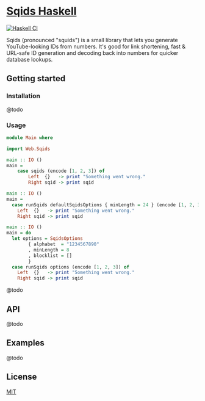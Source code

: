 # [Sqids Haskell](https://sqids.org/haskell)

[![Haskell CI](https://github.com/sqids/sqids-haskell/actions/workflows/haskell.yml/badge.svg)](https://github.com/sqids/sqids-haskell/actions/workflows/haskell.yml)

Sqids (pronounced "squids") is a small library that lets you generate YouTube-looking IDs from numbers. It's good for link shortening, fast & URL-safe ID generation and decoding back into numbers for quicker database lookups.

## Getting started

### Installation

@todo

### Usage

```haskell
module Main where

import Web.Sqids

main :: IO ()
main =
    case sqids (encode [1, 2, 3]) of
        Left  {}   -> print "Something went wrong."
        Right sqid -> print sqid
```

```haskell
main :: IO ()
main =
  case runSqids defaultSqidsOptions { minLength = 24 } (encode [1, 2, 3]) of
    Left  {}   -> print "Something went wrong."
    Right sqid -> print sqid
```

```haskell
main :: IO ()
main = do
  let options = SqidsOptions
        { alphabet  = "1234567890"
        , minLength = 8
        , blocklist = []
        }
  case runSqids options (encode [1, 2, 3]) of
    Left  {}   -> print "Something went wrong."
    Right sqid -> print sqid
```

@todo

## API

@todo

## Examples

@todo

## License

[MIT](LICENSE)
